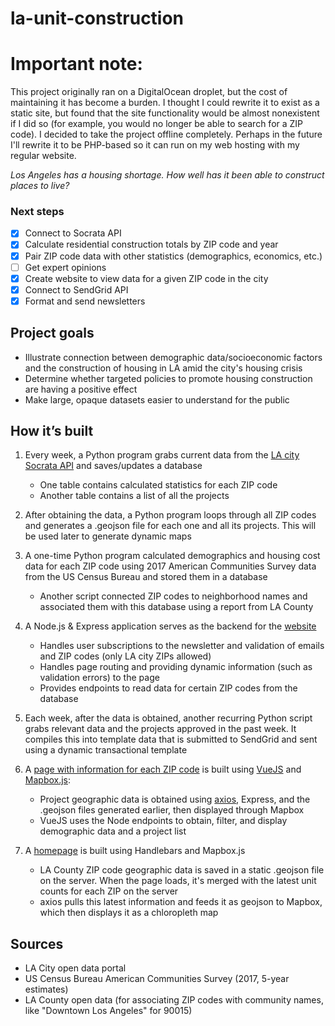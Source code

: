 # la-unit-construction

# Important note:
This project originally ran on a DigitalOcean droplet, but the cost of maintaining it has become a burden. I thought I could rewrite it to exist as a static site, but found that the site functionality would be almost nonexistent if I did so (for example, you would no longer be able to search for a ZIP code). I decided to take the project offline completely. Perhaps in the future I'll rewrite it to be PHP-based so it can run on my web hosting with my regular website.


*Los Angeles has a housing shortage. How well has it been able to construct places to live?*

### Next steps
- [x] Connect to Socrata API
- [x] Calculate residential construction totals by ZIP code and year
- [x] Pair ZIP code data with other statistics (demographics, economics, etc.)
- [ ] Get expert opinions
- [x] Create website to view data for a given ZIP code in the city
- [x] Connect to SendGrid API
- [x] Format and send newsletters

## Project goals
  * Illustrate connection between demographic data/socioeconomic factors and the construction of housing in LA amid the city's housing crisis
  * Determine whether targeted policies to promote housing construction are having a positive effect
  * Make large, opaque datasets easier to understand for the public

## How it’s built
1. Every week, a Python program grabs current data from the [LA city Socrata API](https://dev.socrata.com/foundry/data.lacity.org/75vw-v4fk) and saves/updates a database
	* One table contains calculated statistics for each ZIP code
	* Another table contains a list of all the projects

2. After obtaining the data, a Python program loops through all ZIP codes and generates a .geojson file for each one and all its projects. This will be used later to generate dynamic maps

3. A one-time Python program calculated demographics and housing cost data for each ZIP code using 2017 American Communities Survey data from the US Census Bureau and stored them in a database
	* Another script connected ZIP codes to neighborhood names and associated them with this database using a report from LA County

4. A Node.js & Express application serves as the backend for the [website](https://additup.jamestyner.com)
	* Handles user subscriptions to the newsletter and validation of emails and ZIP codes (only LA city ZIPs allowed)
	* Handles page routing and providing dynamic information (such as validation errors) to the page
	* Provides endpoints to read data for certain ZIP codes from the database

5. Each week, after the data is obtained, another recurring Python script grabs relevant data and the projects approved in the past week. It compiles this into template data that is submitted to SendGrid and sent using a dynamic transactional template

6. A [page with information for each ZIP code](https://additup.jamestyner.com/info.html?zip=90007) is built using [VueJS](https://vuejs.org/) and [Mapbox.js](https://docs.mapbox.com/mapbox.js/api/v3.2.0/):
	* Project geographic data is obtained using [axios](https://github.com/axios/axios), Express, and the .geojson files generated earlier, then displayed through Mapbox
	* VueJS uses the Node endpoints to obtain, filter, and display demographic data and a project list

7. A [homepage](https://additup.jamestyner.com) is built using Handlebars and Mapbox.js
	* LA County ZIP code geographic data is saved in a static .geojson file on the server. When the page loads, it's merged with the latest unit counts for each ZIP on the server
	* axios pulls this latest information and feeds it as geojson to Mapbox, which then displays it as a chloropleth map

## Sources
  * LA City open data portal
  * US Census Bureau American Communities Survey (2017, 5-year estimates)
  * LA County open data (for associating ZIP codes with community names, like "Downtown Los Angeles" for 90015)
